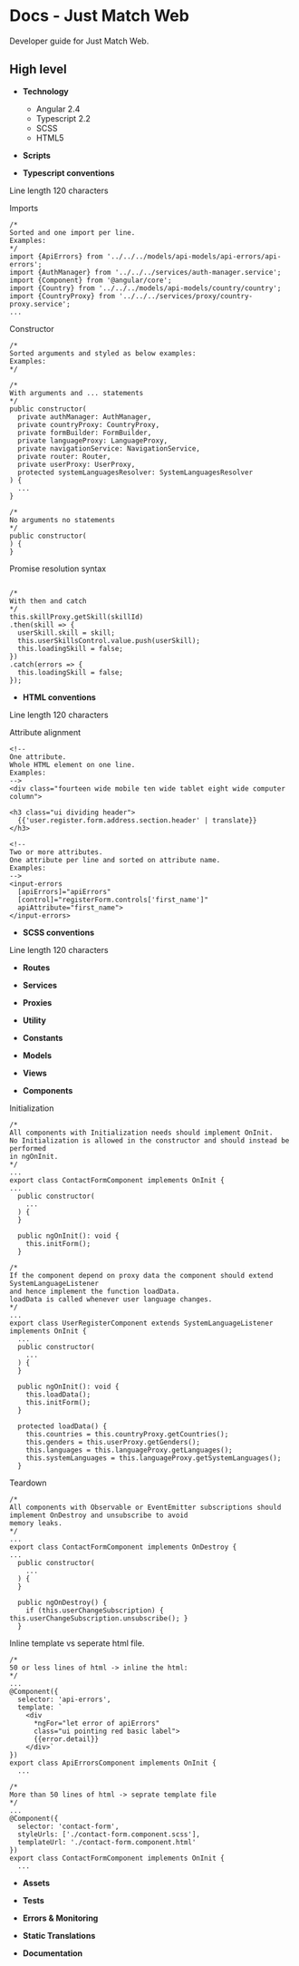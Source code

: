 # Docs - Just Match Web

Developer guide for Just Match Web.

## High level

* __Technology__
  - Angular 2.4
  - Typescript 2.2
  - SCSS
  - HTML5

* __Scripts__

* __Typescript conventions__

Line length 120 characters

Imports
```
/*
Sorted and one import per line.
Examples:
*/
import {ApiErrors} from '../../../models/api-models/api-errors/api-errors';
import {AuthManager} from '../../../services/auth-manager.service';
import {Component} from '@angular/core';
import {Country} from '../../../models/api-models/country/country';
import {CountryProxy} from '../../../services/proxy/country-proxy.service';
...

```

Constructor
```
/*
Sorted arguments and styled as below examples:
Examples:
*/

/*
With arguments and ... statements
*/
public constructor(
  private authManager: AuthManager,
  private countryProxy: CountryProxy,
  private formBuilder: FormBuilder,
  private languageProxy: LanguageProxy,
  private navigationService: NavigationService,
  private router: Router,
  private userProxy: UserProxy,
  protected systemLanguagesResolver: SystemLanguagesResolver
) {
  ...
}

/*
No arguments no statements
*/
public constructor(
) {
}

```

Promise resolution syntax
```

/*
With then and catch
*/
this.skillProxy.getSkill(skillId)
.then(skill => {
  userSkill.skill = skill;
  this.userSkillsControl.value.push(userSkill);
  this.loadingSkill = false;
})
.catch(errors => {
  this.loadingSkill = false;
});
```


* __HTML conventions__

Line length 120 characters

Attribute alignment
```
<!--
One attribute.
Whole HTML element on one line.
Examples:
-->
<div class="fourteen wide mobile ten wide tablet eight wide computer column">

<h3 class="ui dividing header">
  {{'user.register.form.address.section.header' | translate}}
</h3>

<!--
Two or more attributes.
One attribute per line and sorted on attribute name.
Examples:
-->
<input-errors
  [apiErrors]="apiErrors"
  [control]="registerForm.controls['first_name']"
  apiAttribute="first_name">
</input-errors>
```


* __SCSS conventions__

Line length 120 characters

* __Routes__

* __Services__

* __Proxies__

* __Utility__

* __Constants__

* __Models__

* __Views__

* __Components__

Initialization

```
/*
All components with Initialization needs should implement OnInit.
No Initialization is allowed in the constructor and should instead be performed
in ngOnInit.
*/
...
export class ContactFormComponent implements OnInit {
...
  public constructor(
    ...
  ) {
  }

  public ngOnInit(): void {
    this.initForm();
  }
```

```
/*
If the component depend on proxy data the component should extend SystemLanguageListener
and hence implement the function loadData.
loadData is called whenever user language changes.
*/
...
export class UserRegisterComponent extends SystemLanguageListener implements OnInit {
  ...
  public constructor(
    ...
  ) {
  }

  public ngOnInit(): void {
    this.loadData();
    this.initForm();
  }

  protected loadData() {
    this.countries = this.countryProxy.getCountries();
    this.genders = this.userProxy.getGenders();
    this.languages = this.languageProxy.getLanguages();
    this.systemLanguages = this.languageProxy.getSystemLanguages();
  }

```

Teardown
```
/*
All components with Observable or EventEmitter subscriptions should implement OnDestroy and unsubscribe to avoid
memory leaks.
*/
...
export class ContactFormComponent implements OnDestroy {
...
  public constructor(
    ...
  ) {
  }

  public ngOnDestroy() {
    if (this.userChangeSubscription) { this.userChangeSubscription.unsubscribe(); }
  }
```


Inline template vs seperate html file.
```
/*
50 or less lines of html -> inline the html:
*/
...
@Component({
  selector: 'api-errors',
  template: `
    <div
      *ngFor="let error of apiErrors"
      class="ui pointing red basic label">
      {{error.detail}}
    </div>`
})
export class ApiErrorsComponent implements OnInit {
  ...

/*
More than 50 lines of html -> seprate template file
*/
...
@Component({
  selector: 'contact-form',
  styleUrls: ['./contact-form.component.scss'],
  templateUrl: './contact-form.component.html'
})
export class ContactFormComponent implements OnInit {
  ...
```

* __Assets__

* __Tests__

* __Errors & Monitoring__

* __Static Translations__

* __Documentation__
